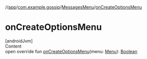 //[app](../../index.md)/[com.example.gossip](../index.md)/[MessagesMenu](index.md)/[onCreateOptionsMenu](on-create-options-menu.md)



# onCreateOptionsMenu  
[androidJvm]  
Content  
open override fun [onCreateOptionsMenu](on-create-options-menu.md)(menu: [Menu](https://developer.android.com/reference/android/view/Menu.html)): [Boolean](https://kotlinlang.org/api/latest/jvm/stdlib/kotlin/-boolean/index.html)  




